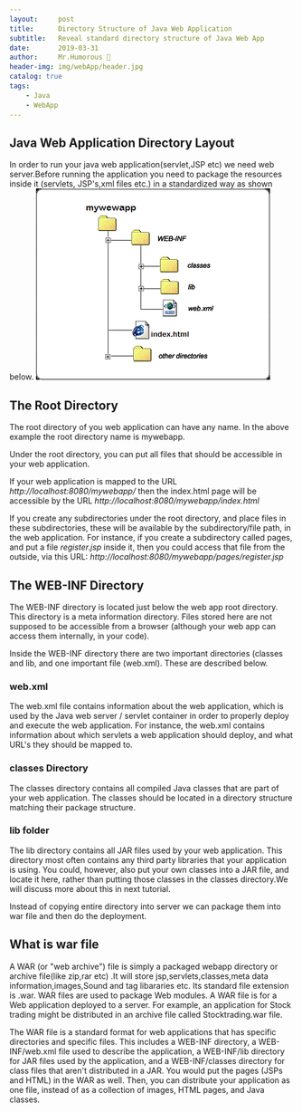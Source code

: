 ```yaml
---
layout:     post
title:      Directory Structure of Java Web Application
subtitle:   Reveal standard directory structure of Java Web App
date:       2019-03-31
author:     Mr.Humorous 🥘
header-img: img/webApp/header.jpg
catalog: true
tags:
    - Java
    - WebApp
---
```


## Java Web Application Directory Layout
In order to run your java web application(servlet,JSP etc) we need web server.Before running the application you need to package the resources inside it (servlets, JSP's,xml files etc.) in a standardized way as shown below.
![Directory Structure of Web App Illustration](/img/webApp/directoryStructureOfWebApp/directoryStructureOfWebApp.gif)

## The Root Directory
The root directory of you web application can have any name. In the above example the root directory name is mywebapp.

Under the root directory, you can put all files that should be accessible in your web application.

If your web application is mapped to the URL _http://localhost:8080/mywebapp/_ then the index.html page will be accessible by the URL _http://localhost:8080/mywebapp/index.html_

If you create any subdirectories under the root directory, and place files in these subdirectories, these will be available by the subdirectory/file path, in the web application. For instance, if you create a subdirectory called pages, and put a file _register.jsp_ inside it, then you could access that file from the outside, via this URL: _http://localhost:8080/mywebapp/pages/register.jsp_

## The WEB-INF Directory
The WEB-INF directory is located just below the web app root directory. This directory is a meta information directory. Files stored here are not supposed to be accessible from a browser (although your web app can access them internally, in your code).

Inside the WEB-INF directory there are two important directories (classes and lib, and one important file (web.xml). These are described below.

### web.xml
The web.xml file contains information about the web application, which is used by the Java web server / servlet container in order to properly deploy and execute the web application. For instance, the web.xml contains information about which servlets a web application should deploy, and what URL's they should be mapped to.

### classes Directory
The classes directory contains all compiled Java classes that are part of your web application. The classes should be located in a directory structure matching their package structure.

### lib folder
The lib directory contains all JAR files used by your web application. This directory most often contains any third party libraries that your application is using. You could, however, also put your own classes into a JAR file, and locate it here, rather than putting those classes in the classes directory.We will discuss more about this in next tutorial.

Instead of copying entire directory into server we can package them into war file and then do the deployment.

## What is war file
A WAR (or "web archive") file is simply a packaged webapp directory or archive file(like zip,rar etc) .It will store jsp,servlets,classes,meta data information,images,Sound and tag libararies etc. Its standard file extension is .war. WAR files are used to package Web modules. A WAR file is for a Web application deployed to a server. For example, an application for Stock trading might be distributed in an archive file called Stocktrading.war file.

The WAR file is a standard format for web applications that has specific directories and specific files. This includes a WEB-INF directory, a WEB-INF/web.xml file used to describe the application, a WEB-INF/lib directory for JAR files used by the application, and a WEB-INF/classes directory for class files that aren't distributed in a JAR. You would put the pages (JSPs and HTML) in the WAR as well. Then, you can distribute your application as one file, instead of as a collection of images, HTML pages, and Java classes.
